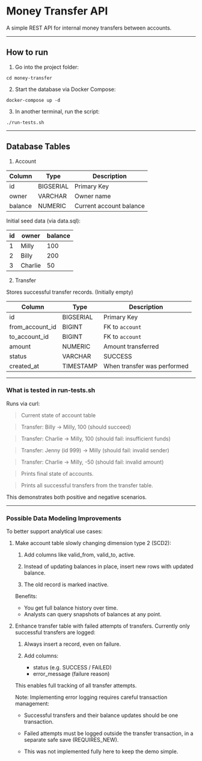 # Money Transfer API

A simple REST API for internal money transfers between accounts.

---

## How to run

1. Go into the project folder:

```
cd money-transfer
```
2. Start the database via Docker Compose:
```
docker-compose up -d
```
3. In another terminal, run the script:
```
./run-tests.sh
```
---
## Database Tables
1. Account

| Column  | Type      | Description             |
| ------- | --------- | ----------------------- |
| id      | BIGSERIAL | Primary Key             |
| owner   | VARCHAR   | Owner name              |
| balance | NUMERIC   | Current account balance |

Initial seed data (via data.sql):

| id | owner   | balance |
| -- | ------- | ------- |
| 1  | Milly   | 100     |
| 2  | Billy   | 200     |
| 3  | Charlie | 50      |

2. Transfer

Stores successful transfer records. (Initially empty)

   | Column            | Type      | Description                 |
   | ----------------- | --------- | --------------------------- |
   | id                | BIGSERIAL | Primary Key                 |
   | from\_account\_id | BIGINT    | FK to `account`             |
   | to\_account\_id   | BIGINT    | FK to `account`             |
   | amount            | NUMERIC   | Amount transferred          |
   | status            | VARCHAR   | SUCCESS                     |
   | created\_at       | TIMESTAMP | When transfer was performed |
---
### What is tested in run-tests.sh

Runs via curl:
> Current state of account table

>Transfer: Billy → Milly, 100 (should succeed)

>Transfer: Charlie → Milly, 100 (should fail: insufficient funds)

>Transfer: Jenny (id 999) → Milly (should fail: invalid sender)

>Transfer: Charlie → Milly, -50 (should fail: invalid amount)

>Prints final state of accounts.

>Prints all successful transfers from the transfer table.

This demonstrates both positive and negative scenarios.

---
### Possible Data Modeling Improvements
To better support analytical use cases:

1. Make account table slowly changing dimension type 2 (SCD2):
   1. Add columns like valid_from, valid_to, active.

   2. Instead of updating balances in place, insert new rows with updated balance.

   3. The old record is marked inactive.

    Benefits:
    - You get full balance history over time.
    - Analysts can query snapshots of balances at any point.

2. Enhance transfer table with failed attempts of transfers.
   Currently only successful transfers are logged:
   1. Always insert a record, even on failure.

   2. Add columns:
      - status (e.g. SUCCESS / FAILED)
      - error_message (failure reason)

    This enables full tracking of all transfer attempts.

    Note:
   Implementing error logging requires careful transaction management:

   - Successful transfers and their balance updates should be one transaction.

   - Failed attempts must be logged outside the transfer transaction, in a separate safe save (REQUIRES_NEW).

   - This was not implemented fully here to keep the demo simple.